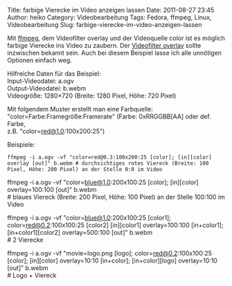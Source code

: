 Title: farbige Vierecke im Video anzeigen lassen
Date: 2011-08-27 23:45
Author: heiko
Category: Videobearbeitung
Tags: Fedora, ffmpeg, Linux, Videobearbeitung
Slug: farbige-vierecke-im-video-anzeigen-lassen

Mit [ffmpeg][], dem Videofilter overlay und der Videoquelle color ist es
möglich farbige Vierecke ins Video zu zaubern. Der [Videofilter
overlay][] sollte inzwischen bekannt sein. Auch bei diesem Beispiel
lasse ich alle unnötigen Optionen einfach weg.

Hilfreiche Daten für das Beispiel:  
Input-Videodatei: a.ogv  
Output-Videodatei: b.webm  
Videogröße: 1280×720 (Breite: 1280 Pixel, Höhe: 720 Pixel)

Mit folgendem Muster erstellt man eine Farbquelle:  
"color=Farbe:Framegröße:Framerate" (Farbe: 0xRRGGBB[AA] oder def.
Farbe,  
z.B. "color=red@1.0:100x200:25")

Beispiele:

`ffmpeg -i a.ogv -vf "color=red@0.3:100x200:25 [color]; [in][color] overlay [out]" b.webm # durchsichtiges rotes Viereck (Breite: 100 Pixel, Höhe: 200 Pixel) an der Stelle 0:0 im Video`

ffmpeg -i a.ogv -vf "color=blue@1.0:200x100:25 [color]; [in][color]
overlay=100:100 [out]" b.webm  
\# blaues Viereck (Breite: 200 Pixel, Höhe: 100 Pixel) an der Stelle
100:100 im Video

ffmpeg -i a.ogv -vf "color=blue@1.0:200x100:25 [color1];
color=red@0.2:100x100:25 [color2] [in][color1] overlay=100:100
[in+color1]; [in+color1][color2] overlay=500:100 [out]" b.webm  
\# 2 Vierecke

ffmpeg -i a.ogv -vf "movie=logo.png [logo]; color=red@0.2:100x100:25
[color]; [in][color] overlay=10:10 [in+color]; [in+color][logo]
overlay=10:10 [out]" b.webm  
\# Logo + Viereck</code>

  [ffmpeg]: http://de.wikipedia.org/wiki/Ffmpeg "Link zu WP:ffmpeg"
  [Videofilter overlay]: http://www.datenpaul.de/archives/121
    "Link zu overlay-Artikel"
